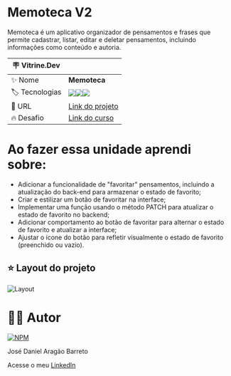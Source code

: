 # Memoteca V2

Memoteca é um aplicativo organizador de pensamentos e frases que permite cadastrar, listar, editar e deletar pensamentos, incluindo informações como conteúdo e autoria.

| :placard: Vitrine.Dev |     |
| -------------  | --- |
| :sparkles: Nome        | **Memoteca**
| :label: Tecnologias | <img src="https://img.shields.io/badge/HTML5-E34F26?style=for-the-badge&logo=html5&logoColor=white"><img src="https://img.shields.io/badge/CSS3-1572B6?style=for-the-badge&logo=css3&logoColor=white"><img src="https://img.shields.io/badge/JavaScript-F7DF1E?style=for-the-badge&logo=javascript&logoColor=black">
| :rocket: URL         | [Link do projeto]()
| :fire: Desafio     | [Link do curso](https://cursos.alura.com.br/course/javascript-evoluindo-sua-aplicacao-es6)

# Ao fazer essa unidade aprendi sobre: 

- Adicionar a funcionalidade de "favoritar" pensamentos, incluindo a atualização do back-end para armazenar o estado de favorito;
- Criar e estilizar um botão de favoritar na interface;
- Implementar uma função usando o método PATCH para atualizar o estado de favorito no backend;
- Adicionar comportamento ao botão de favoritar para alternar o estado de favorito e atualizar a interface;
- Ajustar o ícone do botão para refletir visualmente o estado de favorito (preenchido ou vazio).

## ⭐ Layout do projeto
![Layout]()

# 🙋‍♂️ Autor

[![NPM](https://img.shields.io/npm/l/react)](https://github.com/DanielBarret0/codeChella/blob/main/LICENSE.md)

José Daniel Aragão Barreto

Acesse o meu [LinkedIn](https://www.linkedin.com/in/daniel-barreto-1b763216a/)
